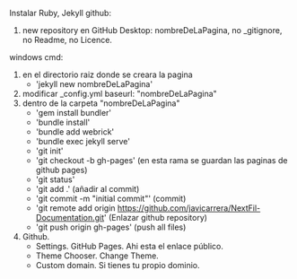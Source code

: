 Instalar Ruby, Jekyll
github:
1. new repository en GitHub Desktop: nombreDeLaPagina, no _gitignore, no Readme, no Licence.

windows cmd:
1. en el directorio raiz donde se creara la pagina
	- 'jekyll new nombreDeLaPagina'
2. modificar _config.yml 
	baseurl: "nombreDeLaPagina"
3. dentro de la carpeta "nombreDeLaPagina"
	- 'gem install bundler'
	- 'bundle install'
	- 'bundle add webrick'
	- 'bundle exec jekyll serve'
	- 'git init'
	- 'git checkout -b gh-pages' (en esta rama se guardan las paginas de github pages)
	- 'git status'
	- 'git add .' (añadir al commit)
	- 'git commit -m "initial commit"' (commit)
	- 'git remote add origin https://github.com/javicarrera/NextFil-Documentation.git' (Enlazar github repository)
	- 'git push origin gh-pages' (push all files)
4. Github. 
	- Settings. GitHub Pages. Ahi esta el enlace público.
	- Theme Chooser. Change Theme.
	- Custom domain. Si tienes tu propio dominio.